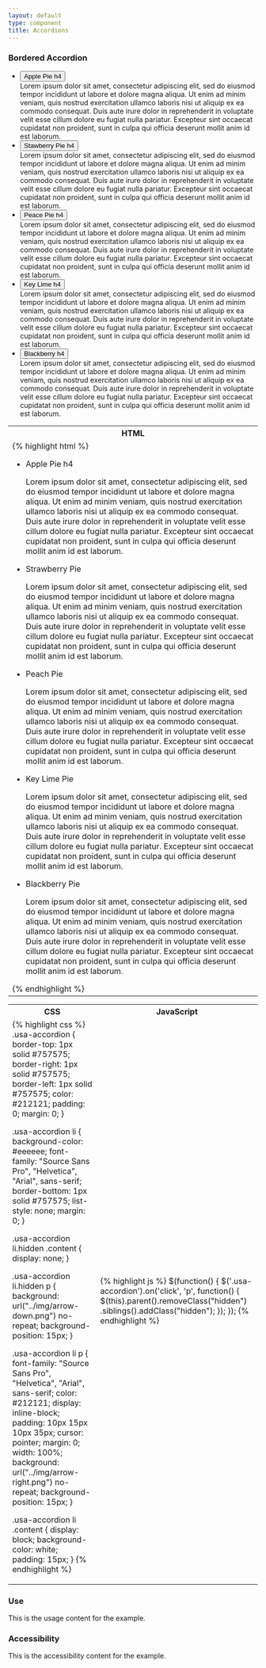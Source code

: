 ```yaml
---
layout: default
type: component
title: Accordions
---
```


<h3>Bordered Accordion</h3>

<div class="code-sample">
  <ul class="usa-accordion">
    <li>
      <button class="button-unstyled"
          aria-expanded="true" aria-controls="collapsible-0">
        Apple Pie h4
      </button>
      <div id="collapsible-0" aria-hidden="false" class="usa-accordion-content">
        Lorem ipsum dolor sit amet, consectetur adipiscing elit, sed do eiusmod tempor incididunt ut labore et dolore magna aliqua. Ut enim ad minim veniam, quis nostrud exercitation ullamco laboris nisi ut aliquip ex ea commodo consequat. Duis aute irure dolor in reprehenderit in voluptate velit esse cillum dolore eu fugiat nulla pariatur. Excepteur sint occaecat cupidatat non proident, sunt in culpa qui officia deserunt mollit anim id est laborum.
      </div>
    </li>
    <li>
      <button class="button-unstyled"
          aria-expanded="false" aria-controls="collapsible-1">
        Stawberry Pie h4
      </button>
      <div id="collapsible-1" aria-hidden="true" class="usa-accordion-content">
        Lorem ipsum dolor sit amet, consectetur adipiscing elit, sed do eiusmod tempor incididunt ut labore et dolore magna aliqua. Ut enim ad minim veniam, quis nostrud exercitation ullamco laboris nisi ut aliquip ex ea commodo consequat. Duis aute irure dolor in reprehenderit in voluptate velit esse cillum dolore eu fugiat nulla pariatur. Excepteur sint occaecat cupidatat non proident, sunt in culpa qui officia deserunt mollit anim id est laborum.
      </div>
    </li>
    <li>
      <button class="button-unstyled"
          aria-expanded="false" aria-controls="collapsible-2">
        Peace Pie h4
      </button>
      <div id="collapsible-2" aria-hidden="true" class="usa-accordion-content">
        Lorem ipsum dolor sit amet, consectetur adipiscing elit, sed do eiusmod tempor incididunt ut labore et dolore magna aliqua. Ut enim ad minim veniam, quis nostrud exercitation ullamco laboris nisi ut aliquip ex ea commodo consequat. Duis aute irure dolor in reprehenderit in voluptate velit esse cillum dolore eu fugiat nulla pariatur. Excepteur sint occaecat cupidatat non proident, sunt in culpa qui officia deserunt mollit anim id est laborum.
      </div>
    </li>
    <li>
      <button class="button-unstyled"
          aria-expanded="false" aria-controls="collapsible-3">
        Key Lime h4
      </button>
      <div id="collapsible-3" aria-hidden="true" class="usa-accordion-content">
        Lorem ipsum dolor sit amet, consectetur adipiscing elit, sed do eiusmod tempor incididunt ut labore et dolore magna aliqua. Ut enim ad minim veniam, quis nostrud exercitation ullamco laboris nisi ut aliquip ex ea commodo consequat. Duis aute irure dolor in reprehenderit in voluptate velit esse cillum dolore eu fugiat nulla pariatur. Excepteur sint occaecat cupidatat non proident, sunt in culpa qui officia deserunt mollit anim id est laborum.
      </div>
    </li>
    <li>
      <button class="button-unstyled"
          aria-expanded="false" aria-controls="collapsible-4">
        Blackberry h4
      </button>
      <div id="collapsible-4" aria-hidden="true" class="usa-accordion-content">
        Lorem ipsum dolor sit amet, consectetur adipiscing elit, sed do eiusmod tempor incididunt ut labore et dolore magna aliqua. Ut enim ad minim veniam, quis nostrud exercitation ullamco laboris nisi ut aliquip ex ea commodo consequat. Duis aute irure dolor in reprehenderit in voluptate velit esse cillum dolore eu fugiat nulla pariatur. Excepteur sint occaecat cupidatat non proident, sunt in culpa qui officia deserunt mollit anim id est laborum.
      </div>
    </li>
  </ul>

  <div class="code-snippet">
    <table>
      <tr>
        <th>
          HTML
        </th>
      </tr>
      <tr>
        <td>
          {% highlight html %}
<ul class="usa-accordion">
  <li>
    <p>Apple Pie h4</p>
    <div class="usa-accordion-content">
        Lorem ipsum dolor sit amet, consectetur adipiscing elit, sed do eiusmod tempor incididunt ut labore et dolore magna aliqua. Ut enim ad minim veniam, quis nostrud exercitation ullamco laboris nisi ut aliquip ex ea commodo consequat. Duis aute irure dolor in reprehenderit in voluptate velit esse cillum dolore eu fugiat nulla pariatur. Excepteur sint occaecat cupidatat non proident, sunt in culpa qui officia deserunt mollit anim id est laborum.
      </div>
  </li>
  <li class="hidden">
    <p>Strawberry Pie</p>
    <div class="usa-accordion-content">
      Lorem ipsum dolor sit amet, consectetur adipiscing elit, sed do eiusmod tempor incididunt ut labore et dolore magna aliqua. Ut enim ad minim veniam, quis nostrud exercitation ullamco laboris nisi ut aliquip ex ea commodo consequat. Duis aute irure dolor in reprehenderit in voluptate velit esse cillum dolore eu fugiat nulla pariatur. Excepteur sint occaecat cupidatat non proident, sunt in culpa qui officia deserunt mollit anim id est laborum.
    </div>
  </li>
  <li class="hidden">
    <p>Peach Pie</p>
    <div class="usa-accordion-content">
      Lorem ipsum dolor sit amet, consectetur adipiscing elit, sed do eiusmod tempor incididunt ut labore et dolore magna aliqua. Ut enim ad minim veniam, quis nostrud exercitation ullamco laboris nisi ut aliquip ex ea commodo consequat. Duis aute irure dolor in reprehenderit in voluptate velit esse cillum dolore eu fugiat nulla pariatur. Excepteur sint occaecat cupidatat non proident, sunt in culpa qui officia deserunt mollit anim id est laborum.
    </div>
  </li>
  <li class="hidden">
    <p>Key Lime Pie</p>
    <div class="usa-accordion-content">
      Lorem ipsum dolor sit amet, consectetur adipiscing elit, sed do eiusmod tempor incididunt ut labore et dolore magna aliqua. Ut enim ad minim veniam, quis nostrud exercitation ullamco laboris nisi ut aliquip ex ea commodo consequat. Duis aute irure dolor in reprehenderit in voluptate velit esse cillum dolore eu fugiat nulla pariatur. Excepteur sint occaecat cupidatat non proident, sunt in culpa qui officia deserunt mollit anim id est laborum.
    </div>
  </li>
  <li class="hidden">
    <p>Blackberry Pie</p>
    <div class="usa-accordion-content">
      Lorem ipsum dolor sit amet, consectetur adipiscing elit, sed do eiusmod tempor incididunt ut labore et dolore magna aliqua. Ut enim ad minim veniam, quis nostrud exercitation ullamco laboris nisi ut aliquip ex ea commodo consequat. Duis aute irure dolor in reprehenderit in voluptate velit esse cillum dolore eu fugiat nulla pariatur. Excepteur sint occaecat cupidatat non proident, sunt in culpa qui officia deserunt mollit anim id est laborum.
    </div>
  </li>
</ul>
        {% endhighlight %}
        </td>
      </tr>
    </table>
    <table>
      <tr>
        <th>CSS</th>
        <th>JavaScript</th>
      </tr>
      <tr>
        <td>
        {% highlight css %}
.usa-accordion {
  border-top: 1px solid #757575;
  border-right: 1px solid #757575;
  border-left: 1px solid #757575;
  color: #212121;
  padding: 0;
  margin: 0; 
}

.usa-accordion li {
  background-color: #eeeeee;
  font-family: "Source Sans Pro", "Helvetica", "Arial", sans-serif;
  border-bottom: 1px solid #757575;
  list-style: none;
  margin: 0; 
}

.usa-accordion li.hidden .content {
  display: none; 
}

.usa-accordion li.hidden p {
  background: url("../img/arrow-down.png") no-repeat;
  background-position: 15px; 
}

.usa-accordion li p {
  font-family: "Source Sans Pro", "Helvetica", "Arial", sans-serif;
  color: #212121;
  display: inline-block;
  padding: 10px 15px 10px 35px;
  cursor: pointer;
  margin: 0;
  width: 100%;
  background: url("../img/arrow-right.png") no-repeat;
  background-position: 15px; 
}

.usa-accordion li .content {
  display: block;
  background-color: white;
  padding: 15px; 
}
        {% endhighlight %}
        </td>
        <td>
        {% highlight js %}
$(function() {
  $('.usa-accordion').on('click', 'p', function() {
   $(this).parent().removeClass("hidden")
    .siblings().addClass("hidden");
  });
});
        {% endhighlight %}     
        </td>
      </tr>
    </table>
  </div>
</div>

<div class="grid-box">
  <div class="grid-item width-one-half annotation">
    <h3>Use</h3>
    <p>This is the usage content for the example.</p>
  </div>
  <div class="grid-item width-one-half annotation">
    <h3>Accessibility</h3>
    <p>This is the accessibility content for the example.</p>
  </div>  
</div>

<!-- TODO: Add borderless accordion -->
